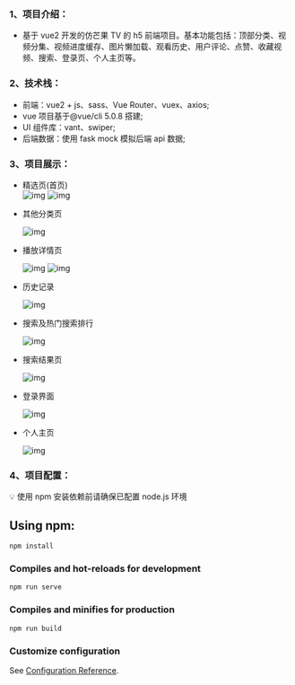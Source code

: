 ### 1、**项目介绍**：

- 基于 vue2 开发的仿芒果 TV 的 h5 前端项目。基本功能包括：顶部分类、视频分集、视频进度缓存、图片懒加载、观看历史、用户评论、点赞、收藏视频、搜索、登录页、个人主页等。

### 2、**技术栈**：

- 前端：vue2 + js、sass、Vue Router、vuex、axios;
- vue 项目基于@vue/cli 5.0.8 搭建;
- UI 组件库：vant、swiper;
- 后端数据：使用 fask mock 模拟后端 api 数据;

### 3、**项目展示**：

- 精选页(首页)
  <br/>
  ![img](https://s2.loli.net/2023/05/31/vEf1lXxqCh6bTVu.png)
  ![img](https://s2.loli.net/2023/05/31/ZSMFhNgCPAaDclo.png)

- 其他分类页

  ![img](https://s2.loli.net/2023/05/31/e5LJlraM869jHDb.png)

- 播放详情页

  ![img](https://s2.loli.net/2023/05/31/IE43ri67Mc5qRBN.png)
  ![img](https://s2.loli.net/2023/05/31/hRSDQAeZrdUmNnK.png)

- 历史记录

  ![img](https://s2.loli.net/2023/05/31/XHDAns2aMki98jN.png)

- 搜索及热门搜索排行

  ![img](https://s2.loli.net/2023/05/31/8gURvFYtXZGi2WN.png)

- 搜索结果页

  ![img](https://s2.loli.net/2023/05/31/iDupoVTW829jvdI.png)

- 登录界面

  ![img](https://s2.loli.net/2023/05/31/vWg8iZTlQ5kpAoP.png)

- 个人主页

  ![img](https://s2.loli.net/2023/05/31/BXzSR8Hxi2rUfLq.png)

### 4、**项目配置**：

💡 使用 npm 安装依赖前请确保已配置 node.js 环境

## Using npm:

```
npm install
```

### Compiles and hot-reloads for development

```
npm run serve
```

### Compiles and minifies for production

```
npm run build
```

### Customize configuration

See [Configuration Reference](https://cli.vuejs.org/config/).
